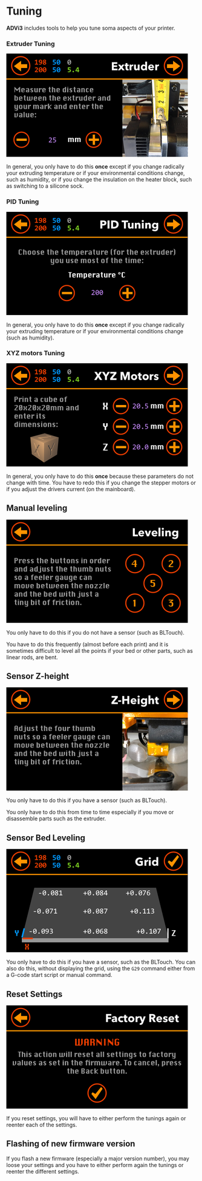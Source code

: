 # Tuning

**ADVi3** includes tools to help you tune soma aspects of your printer.

### Extruder Tuning

![](assets/054_extruder_3.png)

In general, you only have to do this **once** except if you change radically your extruding temperature or if your environmental conditions change, such as humidity, or if you change the insulation on the heater block, such as switching to a silicone sock.

### PID Tuning

![](assets/058_pid_tuning_1.png)

In general, you only have to do this **once** except if you change radically your extruding temperature or if your environmental conditions change (such as humidity).

### XYZ motors Tuning

![](assets/056_motors.png)

In general, you only have to do this **once** because these parameters do not change with time. You have to redo this if you change the stepper motors or if you adjust the drivers current (on the mainboard).

## Manual leveling

![](assets/048_manual_leveling.png)

You only have to do this if you do not have a sensor (such as BLTouch).

You have to do this frequently (almost before each print) and it is sometimes difficult to level all the points if your bed or other parts, such as linear rods, are bent.

## Sensor Z-height

![](assets/106_z_height.png)

You only have to do this if you have a sensor (such as BLTouch).

You only have to do this from time to time especially if you move or disassemble parts such as the extruder.

## Sensor Bed Leveling

![](assets/102_sensor_grid.png)

You only have to do this if you have a sensor, such as the BLTouch. You can also do this, without displaying the grid, using the `G29` command either from a G-code start script or manual command.

## Reset Settings

![](assets/066_factory_reset.png)

If you reset settings, you will have to either perform the tunings again or reenter each of the settings.

## Flashing of new firmware version

If you flash a new firmware (especially a major version number), you may loose your settings and you have to either perform again the tunings or reenter the different settings.


